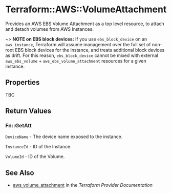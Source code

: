 # Terraform::AWS::VolumeAttachment

Provides an AWS EBS Volume Attachment as a top level resource, to attach and
detach volumes from AWS Instances.

~> **NOTE on EBS block devices:** If you use `ebs_block_device` on an `aws_instance`, Terraform will assume management over the full set of non-root EBS block devices for the instance, and treats additional block devices as drift. For this reason, `ebs_block_device` cannot be mixed with external `aws_ebs_volume` + `aws_ebs_volume_attachment` resources for a given instance.

## Properties

TBC

## Return Values

### Fn::GetAtt

`DeviceName` - The device name exposed to the instance.

`InstanceId` - ID of the Instance.

`VolumeId` - ID of the Volume.

## See Also

* [aws_volume_attachment](https://www.terraform.io/docs/providers/aws/r/volume_attachment.html) in the _Terraform Provider Documentation_
